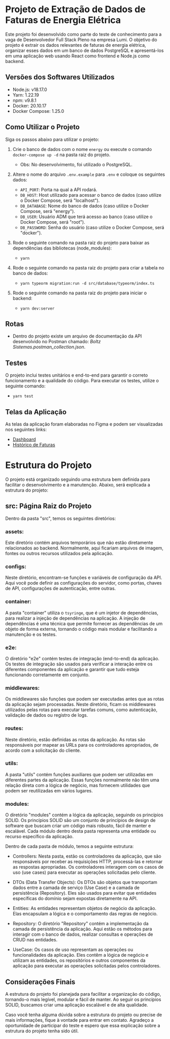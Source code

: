 # Projeto de Extração de Dados de Faturas de Energia Elétrica

Este projeto foi desenvolvido como parte do teste de conhecimento para a vaga de Desenvolvedor Full Stack Pleno na empresa Lumi. O objetivo do projeto é extrair os dados relevantes de faturas de energia elétrica, organizar esses dados em um banco de dados PostgreSQL e apresentá-los em uma aplicação web usando React como frontend e Node.js como backend.

## Versões dos Softwares Utilizados
  - Node.js: v18.17.0
  - Yarn: 1.22.19
  - npm: v9.8.1
  - Docker: 20.10.17
  - Docker Compose: 1.25.0

## Como Utilizar o Projeto
Siga os passos abaixo para utilizar o projeto:

1. Crie o banco de dados com o nome `energy` ou execute o comando `docker-compose up -d` na pasta raiz do projeto.
   - Obs: No desenvolvimento, foi utilizado o PostgreSQL.

2. Altere o nome do arquivo `.env.example` para `.env` e coloque os seguintes dados:
   - `API_PORT`: Porta na qual a API rodará.
   - `DB_HOST`: Host utilizado para acessar o banco de dados (caso utilize o Docker Compose, será "localhost").
   - `DB_DATABASE`: Nome do banco de dados (caso utilize o Docker Compose, será "energy").
   - `DB_USER`: Usuário ADM que terá acesso ao banco (caso utilize o Docker Compose, será "root").
   - `DB_PASSWORD`: Senha do usuário (caso utilize o Docker Compose, será "docker").

3. Rode o seguinte comando na pasta raiz do projeto para baixar as dependências das bibliotecas (node_modules):
   - ```yarn```

4. Rode o seguinte comando na pasta raiz do projeto para criar a tabela no banco de dados:
   - ```yarn typeorm migration:run -d src/database/typeorm/index.ts```

5. Rode o seguinte comando na pasta raiz do projeto para iniciar o backend:
   - ```yarn dev:server```

## Rotas
  - Dentro do projeto existe um arquivo de documentação da API desenvolvido no Postman chamado: *Boltz Sistemas.postman_collection.json*. 

## Testes
O projeto inclui testes unitários e end-to-end para garantir o correto funcionamento e a qualidade do código. Para executar os testes, utilize o seguinte comando:    
   - ```yarn test```

## Telas da Aplicação
As telas da aplicação foram elaboradas no Figma e podem ser visualizadas nos seguintes links:
- [Dashboard](https://www.figma.com/proto/likZ1nDep21Bes7UDiCKvK/Untitled?type=design&node-id=50-921&t=GQ1TdwxyusHyzuWG-1&scaling=contain&page-id=0%3A1&starting-point-node-id=50%3A921&mode=design)
- [Histórico de Faturas](https://www.figma.com/proto/likZ1nDep21Bes7UDiCKvK/Untitled?type=design&node-id=3-13&t=JsO7cXfvEgh2JEzz-1&scaling=contain&page-id=0%3A1&starting-point-node-id=50%3A921&mode=design)

# Estrutura do Projeto

O projeto está organizado seguindo uma estrutura bem definida para facilitar o desenvolvimento e a manutenção. Abaixo, será explicada a estrutura do projeto:

## src: Página Raiz do Projeto

Dentro da pasta "src", temos os seguintes diretórios:

### assets:
Este diretório contém arquivos temporários que não estão diretamente relacionados ao backend. Normalmente, aqui ficariam arquivos de imagem, fontes ou outros recursos utilizados pela aplicação.

### configs:
Neste diretório, encontram-se funções e variáveis de configuração da API. Aqui você pode definir as configurações do servidor, como portas, chaves de API, configurações de autenticação, entre outras.

### container:
A pasta "container" utiliza o `tsyringe`, que é um injetor de dependências, para realizar a injeção de dependências na aplicação. A injeção de dependências é uma técnica que permite fornecer as dependências de um objeto de forma externa, tornando o código mais modular e facilitando a manutenção e os testes.

### e2e:
O diretório "e2e" contém testes de integração (end-to-end) da aplicação. Os testes de integração são usados para verificar a interação entre os diferentes componentes da aplicação e garantir que tudo esteja funcionando corretamente em conjunto.

### middlewares:
Os middlewares são funções que podem ser executadas antes que as rotas da aplicação sejam processadas. Neste diretório, ficam os middlewares utilizados pelas rotas para executar tarefas comuns, como autenticação, validação de dados ou registro de logs.

### routes:
Neste diretório, estão definidas as rotas da aplicação. As rotas são responsáveis por mapear as URLs para os controladores apropriados, de acordo com a solicitação do cliente.

### utils:
A pasta "utils" contém funções auxiliares que podem ser utilizadas em diferentes partes da aplicação. Essas funções normalmente não têm uma relação direta com a lógica de negócio, mas fornecem utilidades que podem ser reutilizadas em vários lugares.

### modules:
O diretório "modules" contém a lógica da aplicação, seguindo os princípios SOLID. Os princípios SOLID são um conjunto de princípios de design de software que buscam criar um código mais robusto, fácil de manter e escalável. Cada módulo dentro desta pasta representa uma entidade ou recurso específico da aplicação.

Dentro de cada pasta de módulo, temos a seguinte estrutura:

  - Controllers:
  Nesta pasta, estão os controladores da aplicação, que são responsáveis por receber as requisições HTTP, processá-las e retornar as respostas apropriadas. Os controladores interagem com os casos de uso (use cases) para executar as operações solicitadas pelo cliente.

  - DTOs (Data Transfer Objects):
  Os DTOs são objetos que transportam dados entre a camada de serviço (Use Case) e a camada de persistência (Repository). Eles são usados para evitar que entidades específicas do domínio sejam expostas diretamente na API.

  - Entities:
  As entidades representam objetos de negócio da aplicação. Elas encapsulam a lógica e o comportamento das regras de negócio.

  - Repository:
  O diretório "Repository" contém a implementação da camada de persistência da aplicação. Aqui estão os métodos para interagir com o banco de dados, realizar consultas e operações de CRUD nas entidades.

  - UseCase:
  Os casos de uso representam as operações ou funcionalidades da aplicação. Eles contêm a lógica de negócio e utilizam as entidades, os repositórios e outros componentes da aplicação para executar as operações solicitadas pelos controladores.

## Considerações Finais
A estrutura do projeto foi planejada para facilitar a organização do código, tornando-o mais legível, modular e fácil de manter. Ao seguir os princípios SOLID, buscamos criar uma aplicação escalável e de alta qualidade.

Caso você tenha alguma dúvida sobre a estrutura do projeto ou precise de mais informações, fique à vontade para entrar em contato. Agradeço a oportunidade de participar do teste e espero que essa explicação sobre a estrutura do projeto tenha sido útil.


  
